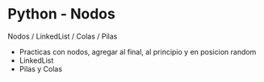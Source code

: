 # Python - Nodos

Nodos / LinkedList / Colas / Pilas

- Practicas con nodos, agregar al final, al principio y en posicion random
- LinkedList
- Pilas y Colas
